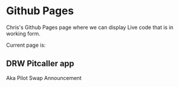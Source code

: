 # Github Pages
Chris's Github Pages page where we can display Live code that is in working form.

Current page is:
## DRW Pitcaller app
Aka Pilot Swap Announcement
